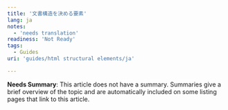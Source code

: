 ```yaml
---
title: '文書構造を決める要素'
lang: ja
notes:
  - 'needs translation'
readiness: 'Not Ready'
tags:
  - Guides
uri: 'guides/html structural elements/ja'

---
```

**Needs Summary**: This article does not have a summary. Summaries give a brief overview of the topic and are automatically included on some listing pages that link to this article.

